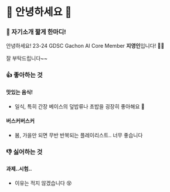 # 👋 안녕하세요 👋

### 💬 자기소개 짧게 한마디!
안녕하세요! 23-24 GDSC Gachon AI Core Member **지영인**입니다! 🏃‍♂️


잘 부탁드립니다~~

### 👍 좋아하는 것
#### 맛있는 음식!
- 일식, 특히 간장 베이스의 덮밥류나 초밥을 굉장히 좋아해요 🤤
#### 버스커버스커
- 봄, 가을만 되면 무반 반복되는 플레이리스트.. 너무 좋습니다

### 👎 싫어하는 것
#### 과제..시험..
- 이유는 적지 않겠습니다 😵
